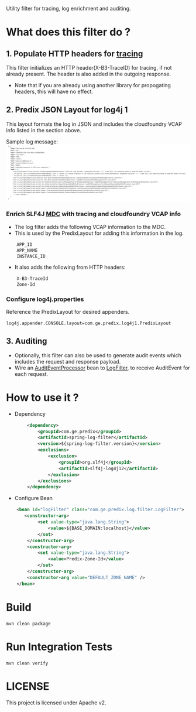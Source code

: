 Utility filter for tracing, log enrichment and auditing.

# What does this filter do ?
## 1. Populate HTTP headers for [tracing](opentracing.io)
This filter initializes an HTTP header(X-B3-TraceID) for tracing, if not already present. The header is also added in the outgoing response.
* Note that if you are already using another library for propogating headers, this will have no effect.

## 2. Predix JSON Layout for log4j 1
This layout formats the log in JSON and includes the cloudfoundry VCAP info listed in the section above.

Sample log message:
![](docs/sample-json-log.png)

### Enrich SLF4J [MDC](https://logback.qos.ch/manual/mdc.html) with tracing and cloudfoundry VCAP info
* The log filter adds the following VCAP information to the MDC. 
* This is used by the PredixLayout for adding this information in the log.
```
    APP_ID
    APP_NAME
    INSTANCE_ID
```
* It also adds the following from HTTP headers:
```
    X-B3-TraceId
    Zone-Id
```

### Configure log4j.properties
Reference the PredixLayout for desired appenders.
```
log4j.appender.CONSOLE.layout=com.ge.predix.log4j1.PredixLayout
```

## 3. Auditing
* Optionally, this filter can also be used to generate audit events which includes the request and response payload.
* Wire an [AuditEventProcessor](src/main/java/com/ge/predix/audit/AuditEventProcessor.java) bean to 
[LogFilter](src/main/java/com/ge/predix/log/filter/LogFilter.java), to receive AuditEvent for each request.


# How to use it ?
* Dependency
```xml
        <dependency>
            <groupId>com.ge.predix</groupId>
            <artifactId>spring-log-filter</artifactId>
            <version>${spring-log-filter.version}</version>
            <exclusions>
                <exclusion>
                    <groupId>org.slf4j</groupId>
                    <artifactId>slf4j-log4j12</artifactId>
                </exclusion>
            </exclusions>
        </dependency>
```
* Configure Bean
```xml
    <bean id="logFilter" class="com.ge.predix.log.filter.LogFilter">
       <constructor-arg>
            <set value-type="java.lang.String">
                <value>${BASE_DOMAIN:localhost}</value>
            </set>
        </constructor-arg>
        <constructor-arg>
            <set value-type="java.lang.String">
                <value>Predix-Zone-Id</value>
            </set>
        </constructor-arg>
        <constructor-arg value="DEFAULT_ZONE_NAME" />
    </bean>
```

# Build
```
mvn clean package
```

# Run Integration Tests
```
mvn clean verify
```

# LICENSE
This project is licensed under Apache v2.
